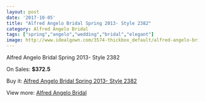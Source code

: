 ```yaml
---
layout: post
date: '2017-10-05'
title: "Alfred Angelo Bridal Spring 2013- Style 2382"
category: Alfred Angelo Bridal
tags: ["spring","angelo","wedding","bridal","elegant"]
image: http://www.idealgown.com/3574-thickbox_default/alfred-angelo-bridal-spring-2013-style-2382.jpg
---
```

Alfred Angelo Bridal Spring 2013- Style 2382

On Sales: **$372.5**
<a href="https://www.idealgown.com/en/alfred-angelo-bridal/1695-alfred-angelo-bridal-spring-2013-style-2382.html"><amp-img layout="responsive" width="600" height="600" src="//www.idealgown.com/3574-thickbox_default/alfred-angelo-bridal-spring-2013-style-2382.jpg" alt="Alfred Angelo Bridal Spring 2013- Style 2382 0" /></a>
<a href="https://www.idealgown.com/en/alfred-angelo-bridal/1695-alfred-angelo-bridal-spring-2013-style-2382.html"><amp-img layout="responsive" width="600" height="600" src="//www.idealgown.com/3576-thickbox_default/alfred-angelo-bridal-spring-2013-style-2382.jpg" alt="Alfred Angelo Bridal Spring 2013- Style 2382 1" /></a>
<a href="https://www.idealgown.com/en/alfred-angelo-bridal/1695-alfred-angelo-bridal-spring-2013-style-2382.html"><amp-img layout="responsive" width="600" height="600" src="//www.idealgown.com/3575-thickbox_default/alfred-angelo-bridal-spring-2013-style-2382.jpg" alt="Alfred Angelo Bridal Spring 2013- Style 2382 2" /></a>

Buy it: [Alfred Angelo Bridal Spring 2013- Style 2382](https://www.idealgown.com/en/alfred-angelo-bridal/1695-alfred-angelo-bridal-spring-2013-style-2382.html "Alfred Angelo Bridal Spring 2013- Style 2382")

View more: [Alfred Angelo Bridal](https://www.idealgown.com/en/28-alfred-angelo-bridal "Alfred Angelo Bridal")